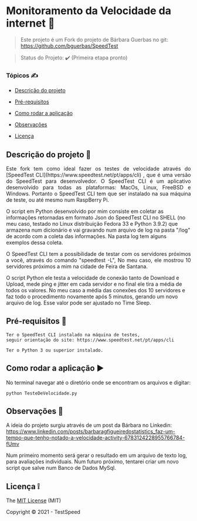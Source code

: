   #                                          Monitoramento da Velocidade da internet :signal_strength:

> Este projeto é um Fork do projeto de Bárbara Guerbas no git: https://github.com/bguerbas/SpeedTest


> Status do Projeto: :heavy_check_mark: (Primeira etapa pronto)

### Tópicos :writing_hand:

- [Descrição do projeto](#descrição-do-projeto-file_folder)

- [Pré-requisitos](#pré-requisitos-pushpin)

- [Como rodar a aplicação](#como-rodar-a-aplicação-arrow_forward)

- [Observações](#observações-eyes)

- [Licença](#licença-grey_exclamation)



## Descrição do projeto :file_folder:

<p align="justify">
Este fork tem como ideal fazer os testes de velocidade através do [SpeedTest CLI](https://www.speedtest.net/pt/apps/cli) , que é uma versão do SpeedTest para desenvolvedor. O SpeedTest CLI é um aplicativo desenvolvido para todas as plataformas: MacOs, Linux, FreeBSD e Windows.
Portanto o SpeedTest CLI tem que ser instalado na sua máquina de teste, ou até mesmo num RaspBerry Pi.

O script em Python desenvolvido por mim consiste em coletar as informações retornadas em formato Json do SpeedTest CLI no SHELL (no meu caso, testado no Linux distribuição Fedora 33 e Python 3.9.2) que armazena num dicionário e vai gravando num arquivo de log na pasta "/log" de acordo com a coleta das informações. Na pasta log tem alguns exemplos dessa coleta. 
</p>

<p align="justify">
O SpeedTest CLI  tem a possibilidade de testar com os servidores próximos a você, através do comando "speedtest -L", No meu caso, ele mostrou 10 servidores próximos a mim na cidade de Feira de Santana.

O script Python ele testa a velocidade de conexão tanto de Download e Upload, mede ping e jitter em cada servidor e no final ele tira a média de todos os valores. No meu caso a média das conexões dos 10 servidores e faz todo o procedimento novamente após 5 minutos, gerando um novo arquivo de log. Esse valor pode ser ajustado no Time Sleep.
</p>



## Pré-requisitos :pushpin:

```
Ter o SpeedTest CLI instalado na máquina de testes,
seguir orientação do site: https://www.speedtest.net/pt/apps/cli
```
```
Ter o Python 3 ou superior instalado.
```

## Como rodar a aplicação :arrow_forward:

No terminal navegar até o diretório onde se encontram os arquivos e digitar:
```
python TesteDeVelocidade.py
```

## Observações :eyes:

A ideia do projeto surgiu através de um post da Bárbara no Linkedin: https://www.linkedin.com/posts/barbaragfigueiredostatistics_faz-um-tempo-que-tenho-notado-a-velocidade-activity-6783124228955766784-fUmv

Num primeiro momento será gerar o resultado em um arquivo de texto log, para avaliações individuais.
Num futuro próximo, tentarei criar um novo script que salve num Banco de Dados MySql.


## Licença :grey_exclamation:

The [MIT License]() (MIT)

Copyright :copyright: 2021 - TestSpeed
